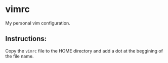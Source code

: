 # vimrc
My personal vim configuration.

## Instructions:
Copy the `vimrc` file to the HOME directory and add a dot at the beggining of the file name.
